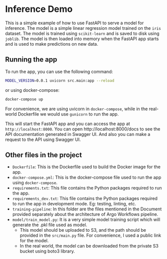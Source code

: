 # Inference Demo

This is a simple example of how to use FastAPI to serve a model for inference. The model is a simple linear regression model trained on the `iris` dataset. The model is trained using `scikit-learn` and is saved to disk using `joblib`. The model is then loaded into memory when the FastAPI app starts and is used to make predictions on new data.

## Running the app

To run the app, you can use the following command:

```bash 
MODEL_VERSION=0.0.1 uvicorn src.main:app --reload
```

or using docker-compose:
```bash
docker-compose up
```

For convenience, we are using uvicorn in `docker-compose`, while in the real-world Dockerfile we would use `gunicorn` to run the app.


This will start the FastAPI app and you can access the app at `http://localhost:8000`. 
You can open http://localhost:8000/docs to see the API documentation generated in Swagger UI.
And also you can make a request to the API using Swagger UI.

## Other files in the project

- `Dockerfile`: This is the Dockerfile used to build the Docker image for the app.
- `docker-compose.yml`: This is the docker-compose file used to run the app using `docker-compose`.
- `requirements.txt`: This file contains the Python packages required to run the app.
- `requirements_dev.txt`: This file contains the Python packages required to run the app in development mode. Eg: testing, linting, etc.
- `training-pipeline`: In this folder are the files mentioned in the Document provided separately about the architecture of Argo Workflows pipeline.
- `model/train_model.py`: It is a very simple model training script which will generate the .pkl file used as model. 
  - This model should be uploaded to S3, and the path should be provided in the `src/main.py` file. For convenience, I used a public link for the model. 
  - In the real world, the model can be downloaded from the private S3 bucket using boto3 library.
